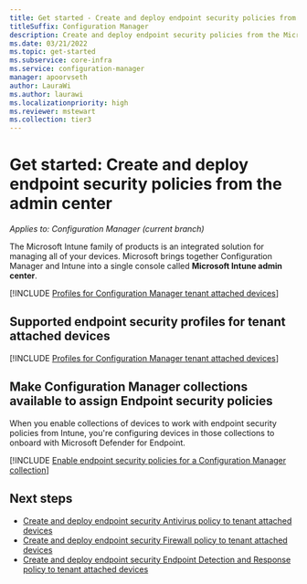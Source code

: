 ```yaml
---
title: Get started - Create and deploy endpoint security policies from the admin center
titleSuffix: Configuration Manager
description: Create and deploy endpoint security policies from the Microsoft Intune admin center and for Configuration Manager collections.
ms.date: 03/21/2022
ms.topic: get-started
ms.subservice: core-infra
ms.service: configuration-manager
manager: apoorvseth
author: LauraWi
ms.author: laurawi
ms.localizationpriority: high
ms.reviewer: mstewart
ms.collection: tier3
---
```


# <a name="bkmk_atp"></a> Get started: Create and deploy endpoint security policies from the admin center
<!--5691658-->
*Applies to: Configuration Manager (current branch)*

The Microsoft Intune family of products is an integrated solution for managing all of your devices. Microsoft brings together Configuration Manager and Intune into a single console called **Microsoft Intune admin center**.

<!--Adding Include for Prerequisites-->

[!INCLUDE [Profiles for Configuration Manager tenant attached devices](./includes/configmgr-endpoint-security-prerequisties.md)]

## <a name="bkmk_supportedprofiles"></a>Supported endpoint security profiles for tenant attached devices

[!INCLUDE [Profiles for Configuration Manager tenant attached devices](./includes/configmgr-endpoint-security-profiles.md)]

## <a name="bkmk_collections"></a> Make Configuration Manager collections available to assign Endpoint security policies

When you enable collections of devices to work with endpoint security policies from Intune, you're configuring devices in those collections to onboard with Microsoft Defender for Endpoint.

[!INCLUDE [Enable endpoint security policies for a Configuration Manager collection](../../intune-service/protect/includes/make-configmgr-collection-available-edr.md)]

## Next steps

- [Create and deploy endpoint security Antivirus policy to tenant attached devices](deploy-antivirus-policy.md)
- [Create and deploy endpoint security Firewall policy to tenant attached devices](deploy-firewall-policy.md)
- [Create and deploy endpoint security Endpoint Detection and Response policy to tenant attached devices](atp-onboard.md)